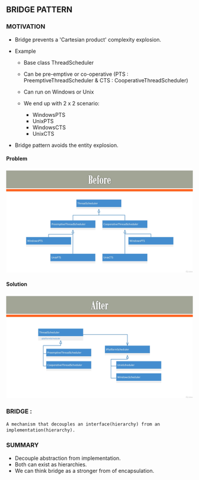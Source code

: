 ## BRIDGE PATTERN

### MOTIVATION

- Bridge prevents a 'Cartesian product' complexity explosion.
- Example

  - Base class ThreadScheduler
  - Can be pre-emptive or co-operative (PTS : PreemptiveThreadScheduler & CTS : CooperativeThreadScheduler)
  - Can run on Windows or Unix
  - We end up with 2 x 2 scenario: 
    
    - WindowsPTS
    - UnixPTS
    - WindowsCTS
    - UnixCTS
- Bridge pattern avoids the entity explosion.

#### Problem
![Before](https://github.com/Mnyu/design-patterns/blob/main/src/structural/_02_bridge/before.png)

#### Solution
![After](https://github.com/Mnyu/design-patterns/blob/main/src/structural/_02_bridge/after.png)


### BRIDGE :
    A mechanism that decouples an interface(hierarchy) from an implementation(hierarchy).


### SUMMARY

- Decouple abstraction from implementation.
- Both can exist as hierarchies.
- We can think bridge as a stronger from of encapsulation.

  
    
  
   
     
